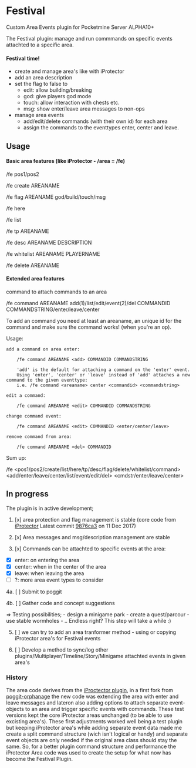 # Festival
Custom Area Events plugin for Pocketmine Server ALPHA10+

The Festival plugin: manage and run commmands on specific events attachted to a specific area.

#### Festival time!
- create and manage area's like with iProtector
- add an area description
- set the flag to false to
  - edit: allow building/breaking
  - god: give players god mode 
  - touch: allow interaction with chests etc.  
  - msg: show enter/leave area messages to non-ops 
- manage area events
  - add/edit/delete commands (with their own id) for each area
  - assign the commands to the eventtypes enter, center and leave.

## Usage

#### Basic area features (like iProtector - /area = /fe)

/fe pos1/pos2

/fe create AREANAME  
  
/fe flag AREANAME god/build/touch/msg
  
/fe here

/fe list

/fe tp AREANAME
  
/fe desc AREANAME DESCRIPTION
  
/fe whitelist AREANAME PLAYERNAME
  
/fe delete AREANAME
  


#### Extended area features
command to attach commands to an area

/fe command AREANAME add(1)/list/edit/event(2)/del COMMANDID COMMANDSTRING/enter/leave/center 

To add an command you need at least an areaname, an unique id for the command and make sure the command works! (when you're an op).

Usage:
	
	add a command on area enter:

		/fe command AREANAME <add> COMMANDID COMMANDSTRING

		'add' is the default for attaching a command on the 'enter' event. 
		Using 'enter', 'center' or 'leave' instead of 'add' attaches a new command to the given eventtype: 
		i.e. /fe command <areaname> center <commandid> <commandstring>

	edit a command:
	
		/fe command AREANAME <edit> COMMANDID COMMANDSTRING
	
	change command event:
	
		/fe command AREANAME <edit> COMMANDID <enter/center/leave>
		
	remove command from area:
	
		/fe command AREANAME <del> COMMANDID


Sum up:

/fe <pos1/pos2/create/list/here/tp/desc/flag/delete/whitelist/command> <areaname> <add/enter/leave/center/list/event/edit/del> <cmdid> <cmdstr/enter/leave/center>



## In progress

The plugin is in active development; 
1. [x] area protection and flag management is stable 
(core code from [iProtector](https://github.com/poggit-orphanage/iProtector) 
Latest commit [9876ca3](https://github.com/poggit-orphanage/iProtector/commit/9876ca3acd48830599b3715346a1cf8ac964bdbd) on 11 Dec 2017) 

2. [x] Area messages and msg/description management are stable

3. [x] Commands can be attachted to specific events at the area: 
  - [x] enter: on entering the area
  - [x] center: when in the center of the area
  - [x] leave: when leaving the area
  - [ ] ?: more area event types to consider

4a. [ ] Submit to poggit

4b. [ ] Gather code and concept suggestions 

=> Testing possibilities;
    - design a minigame park
    - create a quest/parcour
    - use stable wormholes
    - .. Endless right? This step will take a while :)

5. [ ] we can try to add an area tranformer method - using or copying iProtector area's for Festival events 

6. [ ] Develop a method to sync/log other plugins/Multiplayer/Timeline/Story/Minigame attachted events in given area's




### History

The area code derives from the [iProctector plugin](https://github.com/LDX-MCPE/iProtector), in a first fork from [poggit-orphanage](https://github.com/poggit-orphanage/iProtector) the new code was extending the area with enter and leave messages and lateron also adding options to attach separate event-objects to an area and trigger specific events with commands. These test versions kept the core iProtector areas unchanged (to be able to use excisting area's).
These first adjustments worked well being a test plugin but keeping iProtector area's while adding separate event data made me create a split command structure (wich isn't logical or handy) and separate event objects are only needed if the original area class should stay the same. So, for a better plugin command structure and performance the iProtector Area code was used to create the setup for what now has become the Festival Plugin.
